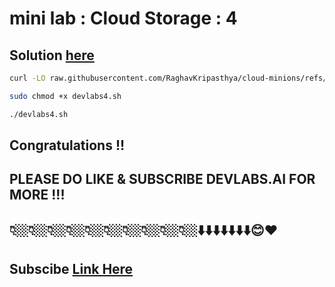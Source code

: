 # mini lab : Cloud Storage : 4

##  Solution [here](https://youtu.be/6_GrsF2BPVA)


```bash
curl -LO raw.githubusercontent.com/RaghavKripasthya/cloud-minions/refs/heads/main/Mini%20lab%20Cloud%20Storage%204/devlabs4.sh

sudo chmod +x devlabs4.sh

./devlabs4.sh
```

## Congratulations !!
## PLEASE DO LIKE & SUBSCRIBE DEVLABS.AI FOR MORE !!!
## 👇🏼👇🏼👇🏼👇🏼👇🏼👇🏼👇🏼👇🏼👇🏼👇🏼⬇️⬇️⬇️⬇️⬇️⬇️⬇️😊❤️
## Subscibe [Link Here](https://www.youtube.com/channel/UCVFPYmP2CZvVmICxw7YHT8A)
